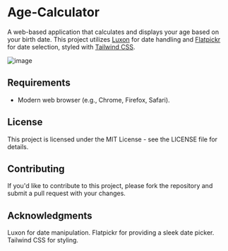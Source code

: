 # Age-Calculator

A web-based application that calculates and displays your age based on your birth date. This project utilizes [Luxon](https://moment.github.io/luxon/) for date handling and [Flatpickr](https://flatpickr.js.org/) for date selection, styled with [Tailwind CSS](https://tailwindcss.com/).

![image](https://github.com/user-attachments/assets/1e46f78a-e07e-49ad-84d7-4b2173808e52)


## Requirements

- Modern web browser (e.g., Chrome, Firefox, Safari).

## License
This project is licensed under the MIT License - see the LICENSE file for details.

## Contributing
If you'd like to contribute to this project, please fork the repository and submit a pull request with your changes.

## Acknowledgments
Luxon for date manipulation.
Flatpickr for providing a sleek date picker.
Tailwind CSS for styling.
